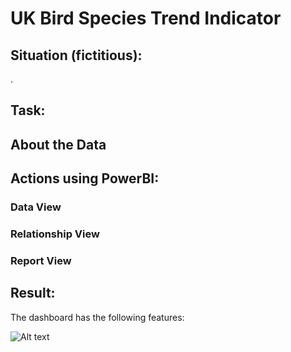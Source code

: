 # UK Bird Species Trend Indicator

## Situation (fictitious):

.

## Task:



## About the Data


## Actions using PowerBI:
 
### Data View
### Relationship View

### Report View

## Result:

The dashboard has the following features:



![Alt text]()
